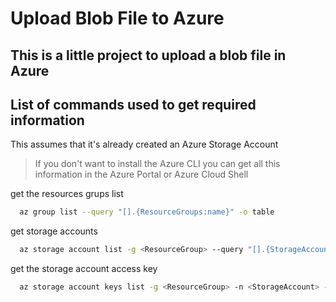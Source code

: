 # Upload Blob File to Azure

## This is a little project to upload a blob file in Azure

## List of commands used to get required information

This assumes that it's already created an Azure Storage Account

> If you don't want to install the Azure CLI you can get all this information in the Azure Portal or Azure Cloud Shell

get the resources grups list

```bash
  az group list --query "[].{ResourceGroups:name}" -o table
```

get storage accounts

```bash
  az storage account list -g <ResourceGroup> --query "[].{StorageAccounts:name}" -o table
```

get the storage account access key

```bash
  az storage account keys list -g <ResourceGroup> -n <StorageAccount> -o table
```
